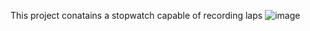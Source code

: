 This project conatains a stopwatch capable of recording laps
![image](https://github.com/ShivPandey5677/PRODIGY_WD_02/assets/107275299/165ad664-25e7-40b6-8e26-85c00747b5e1)
